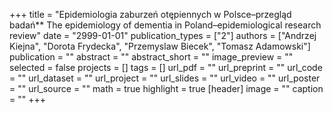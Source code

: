 +++
title = "Epidemiologia zaburzeń otępiennych w Polsce–przegląd badań** The epidemiology of dementia in Poland–epidemiological research review"
date = "2999-01-01"
publication_types = ["2"]
authors = ["Andrzej Kiejna", "Dorota Frydecka", "Przemyslaw Biecek", "Tomasz Adamowski"]
publication = ""
abstract = ""
abstract_short = ""
image_preview = ""
selected = false
projects = []
tags = []
url_pdf = ""
url_preprint = ""
url_code = ""
url_dataset = ""
url_project = ""
url_slides = ""
url_video = ""
url_poster = ""
url_source = ""
math = true
highlight = true
[header]
image = ""
caption = ""
+++
